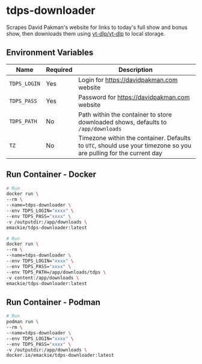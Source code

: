 # tdps-downloader
Scrapes David Pakman's website for links to today's full show and bonus show, then downloads them using [yt-dlp/yt-dlp](https://github.com/yt-dlp/yt-dlp) to local storage. 

## Environment Variables

| Name | Required | Description
|---|---|---
| `TDPS_LOGIN`  | Yes | Login for https://davidpakman.com website 
| `TDPS_PASS`   | Yes | Password for https://davidpakman.com website
| `TDPS_PATH`   | No  | Path within the container to store downloaded shows, defaults to `/app/downloads`
| `TZ`          | No  | Timezone within the container. Defaults to `UTC`, should use your timezone so you are pulling for the current day

## Run Container - Docker

  ```bash
  # Run
  docker run \
  --rm \
  --name=tdps-downloader \
  --env TDPS_LOGIN="xxxx" \
  --env TDPS_PASS="xxxx" \
  -v /outputdir:/app/downloads \
  emackie/tdps-downloader:latest
  ```

  ```bash
  # Run
  docker run \
  --rm \
  --name=tdps-downloader \
  --env TDPS_LOGIN="xxxx" \
  --env TDPS_PASS="xxxx" \
  --env TDPS_PATH=/app/downloads/tdps \
  -v content:/app/downloads \
  emackie/tdps-downloader:latest
  ```

## Run Container - Podman

  ```bash
  # Run
  podman run \
  --rm \
  --name=tdps-downloader \
  --env TDPS_LOGIN="xxxx" \
  --env TDPS_PASS="xxxx" \
  -v /outputdir:/app/downloads \
  docker.io/emackie/tdps-downloader:latest
  ```